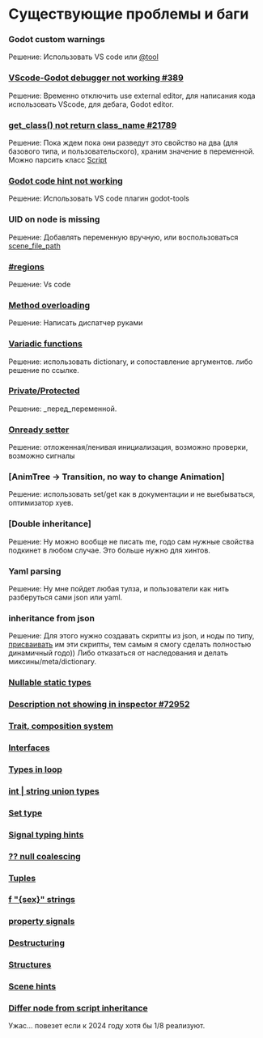 # Существующие проблемы и баги

### Godot custom warnings

Решение: Использовать VS code или [@tool](https://www.youtube.com/watch?v=90XPxd2533c)

### [VScode-Godot debugger not working #389](https://github.com/godotengine/godot-vscode-plugin/issues/389#issuecomment-1302540744)

Решение:
Временно отключить use external editor, для написания кода использовать VScode, для дебага, Godot editor.

### [get_class() not return class_name #21789](https://github.com/godotengine/godot/issues/21789)

Решение:
Пока ждем пока они разведут это свойство на два (для базового типа, и пользовательского), храним значение в переменной. Можно парсить класс [Script](https://docs.godotengine.org/en/stable/classes/class_script.html#class-script-method-can-instantiate)

### [Godot code hint not working]()

Решение: Использовать VS code плагин godot-tools

### UID on node is missing

Решение: Добавлять переменную вручную, или воспользоваться [scene_file_path](https://docs.godotengine.org/en/stable/classes/class_node.html#class-node-property-scene-file-path)

### [#regions](https://github.com/godotengine/godot-proposals/issues/3366)

Решение: Vs code

### [Method overloading](https://github.com/godotengine/godot-proposals/issues/1571)

Решение: Написать диспатчер руками

### [Variadic functions](https://github.com/godotengine/godot-proposals/issues/1034)

Решение: использовать dictionary, и сопоставление аргументов. либо решение по ссылке.

### [Private/Protected](https://github.com/godotengine/godot-proposals/issues/641)

Решение: _перед_переменной.

### [Onready setter](https://github.com/godotengine/godot-proposals/issues/325)

Решение: отложенная/ленивая инициализация, возможно проверки, возможно сигналы

### [AnimTree -> Transition, no way to change Animation]

Решение: использовать set/get как в документации и не выебываться, оптимизатор хуев.

### [Double inheritance]

Решение: Ну можно вообще не писать me, годо сам нужные свойства подкинет в любом случае. Это больше нужно для хинтов.

### Yaml parsing

Решение: Ну мне пойдет любая тулза, и пользователи как нить разберуться сами json или yaml.

### inheritance from json

Решение: Для этого нужно создавать скрипты из json, и ноды по типу, [присваивать](https://docs.godotengine.org/en/stable/classes/class_script.html#class-script-method-reload) им эти скрипты, тем самым я смогу сделать полностью динамичный годо)) Либо отказаться от наследования и делать миксины/meta/dictionary.

### [Nullable static types](https://github.com/godotengine/godot-proposals/issues/162)
### [Description not showing in inspector #72952](https://github.com/godotengine/godot/issues/72952)
### [Trait, composition system](https://github.com/godotengine/godot-proposals/issues/6416)
### [Interfaces](https://github.com/godotengine/godot-proposals/issues/4872)
### [Types in loop](https://github.com/godotengine/godot-proposals/issues/632)
### [int | string union types](https://github.com/godotengine/godot-proposals/issues/737)
### [Set type](https://github.com/godotengine/godot-proposals/issues/867)
### [Signal typing hints](https://github.com/godotengine/godot-proposals/issues/2557)
### [?? null coalescing](https://github.com/godotengine/godot-proposals/issues/1321)
### [Tuples](https://github.com/godotengine/godot-proposals/issues/2944)
### [f "{sex}" strings](https://github.com/godotengine/godot-proposals/issues/157)
### [property signals](https://github.com/godotengine/godot-proposals/issues/4867)
### [Destructuring](https://github.com/godotengine/godot-proposals/issues/2135)
### [Structures](https://github.com/godotengine/godot-proposals/issues/7329)
### [Scene hints](https://github.com/godotengine/godot-proposals/issues/1935)
### [Differ node from script inheritance](https://www.reddit.com/r/godot/comments/cmrdvs/multiple_inheritance_in_godot/)


Ужас... повезет если к 2024 году хотя бы 1/8 реализуют.